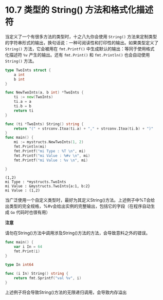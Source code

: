 # 10.7 类型的 String() 方法和格式化描述符

当定义了一个有很多方法的类型时，十之八九你会使用 `String()` 方法来定制类型的字符串形式的输出，换句话说：一种可阅读性和打印性的输出。如果类型定义了 `String()` 方法，它会被用在 `fmt.Printf()` 中生成默认的输出：等同于使用格式化描述符 `%v` 产生的输出。还有 `fmt.Print()` 和 `fmt.Println()` 也会自动使用 `String()` 方法。

```go
type TwoInts struct {
	a int
	b int
}

func NewTwoInts(a, b int) *TwoInts {
	ti := new(TwoInts)
	ti.a = a
	ti.b = b
	return ti
}

func (ti *TwoInts) String() string {
	return "(" + strconv.Itoa(ti.a) + "," + strconv.Itoa(ti.b) + ")"
}
func main() {
	mi := mystructs.NewTwoInts(1, 2)
	fmt.Println(mi)
    fmt.Printf("mi Type : %T \n", mi)
	fmt.Printf("mi Value : %#v \n", mi)
	fmt.Printf("mi Value : %v \n", mi)

}
```

```
(1,2)
mi Type : *mystructs.TwoInts 
mi Value : &mystructs.TwoInts{a:1, b:2} 
mi Value : (1,2) 
```

当广泛使用一个自定义类型时，最好为其定义String()方法。上述例子中%T会给出类型的完全规格，%#v会给出实例的完整输出，包括它的字段（在程序自动生成 `Go` 代码时也很有用）

**注意**

请勿在String()方法中调用涉及String()方法的方法，会导致意料之外的错误。

```go
func main() {
	var i In = 64
	fmt.Print(i)
}

type In int64

func (i In) String() string {
	return fmt.Sprintf("val %v", i)
}
```

上述例子将会导致String()方法的无限递归调用，会导致内存溢出